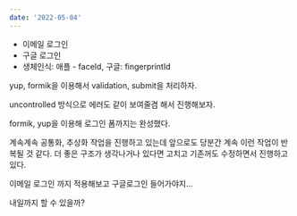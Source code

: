 ```yaml
---
date: '2022-05-04'
---
```


- 이메일 로그인
- 구글 로그인
- 생체인식: 애플 - faceId, 구글: fingerprintId

yup, formik을 이용해서 validation, submit을 처리하자.

uncontrolled 방식으로 에러도 같이 보여줄겸 해서 진행해보자.

formik, yup을 이용해 로그인 폼까지는 완성했다.

계속계속 공통화, 추상화 작업을 진행하고 있는데 앞으로도 당분간 계속 이런 작업이 반복될 것 같다.
더 좋은 구조가 생각나거나 있다면 고치고 기존꺼도 수정하면서 진행하고 있다.

이메일 로그인 까지 적용해보고 구글로그인 들어가야지...

내일까지 할 수 있을까?
